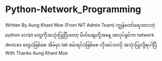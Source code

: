 # Python-Network_Programming
Written By Aung Khant Moe (From NIT Admin Team)
ကျွန်တော်ရေးထားတဲ့ python script တွေကိုအသုံးပြုပြီးတော့ မိတ်ဆွေတို့အနေ့ အလုပ်ခွင်က network devices တွေပဲဖြစ်စေ အိမ်မှာ lab စမ်းရင်ပဲဖြစ်စေ လိုအပ်သလို အသုံးပြုလို့ရပါပြီ
With Thanks
Aung Khant Moe
